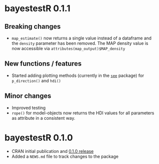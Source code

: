 # bayestestR 0.1.1

## Breaking changes

- `map_estimate()` now returns a single value instead of a dataframe and the `density` parameter has been removed. The MAP density value is now accessible via `attributes(map_output)$MAP_density`

## New functions / features

- Started adding plotting methods (currently in the [`see`](https://github.com/easystats/see) package) for `p_direction()` and `hdi()`

## Minor changes

- Improved testing
- `rope()` for model-objects now returns the HDI values for all parameters as attribute in a consistent way.

# bayestestR 0.1.0

- CRAN initial publication and [0.1.0 release](https://github.com/easystats/bayestestR/releases/tag/v0.1.0)
- Added a `NEWS.md` file to track changes to the package
